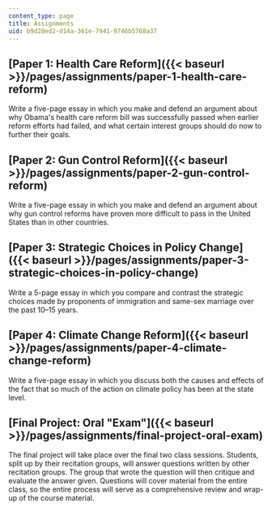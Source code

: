 ```yaml
---
content_type: page
title: Assignments
uid: b9d28ed2-d14a-361e-7941-9746b5768a37
---
```


[Paper 1: Health Care Reform]({{< baseurl >}}/pages/assignments/paper-1-health-care-reform)
-------------------------------------------------------------------------------------------

Write a five-page essay in which you make and defend an argument about why Obama's health care reform bill was successfully passed when earlier reform efforts had failed, and what certain interest groups should do now to further their goals.

[Paper 2: Gun Control Reform]({{< baseurl >}}/pages/assignments/paper-2-gun-control-reform)
-------------------------------------------------------------------------------------------

Write a five-page essay in which you make and defend an argument about why gun control reforms have proven more difficult to pass in the United States than in other countries.

[Paper 3: Strategic Choices in Policy Change]({{< baseurl >}}/pages/assignments/paper-3-strategic-choices-in-policy-change)
---------------------------------------------------------------------------------------------------------------------------

Write a 5-page essay in which you compare and contrast the strategic choices made by proponents of immigration and same-sex marriage over the past 10–15 years.

[Paper 4: Climate Change Reform]({{< baseurl >}}/pages/assignments/paper-4-climate-change-reform)
-------------------------------------------------------------------------------------------------

Write a five-page essay in which you discuss both the causes and effects of the fact that so much of the action on climate policy has been at the state level.

[Final Project: Oral "Exam"]({{< baseurl >}}/pages/assignments/final-project-oral-exam)
---------------------------------------------------------------------------------------

The final project will take place over the final two class sessions. Students, split up by their recitation groups, will answer questions written by other recitation groups. The group that wrote the question will then critique and evaluate the answer given. Questions will cover material from the entire class, so the entire process will serve as a comprehensive review and wrap-up of the course material.
